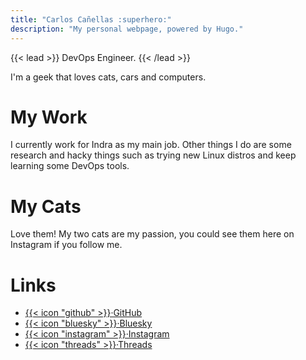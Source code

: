 ```yaml
---
title: "Carlos Cañellas :superhero:"
description: "My personal webpage, powered by Hugo."
---
```


{{< lead >}}
DevOps Engineer.
{{< /lead >}}

I'm a geek that loves cats, cars and computers.

# My Work

I currently work for Indra as my main job. Other things I do are some research and hacky things such as trying new Linux distros and keep learning some DevOps tools.

# My Cats

Love them! My two cats are my passion, you could see them here on Instagram if you follow me.

# Links

- [{{< icon "github" >}}·GitHub](https://github.com/suzamax)
- [{{< icon "bluesky" >}}·Bluesky](https://bsky.app/profile/suzamax.one)
- [{{< icon "instagram" >}}·Instagram](https://instagram.com/suzamax.one)
- [{{< icon "threads" >}}·Threads](https://threads.net/suzamax.one)

